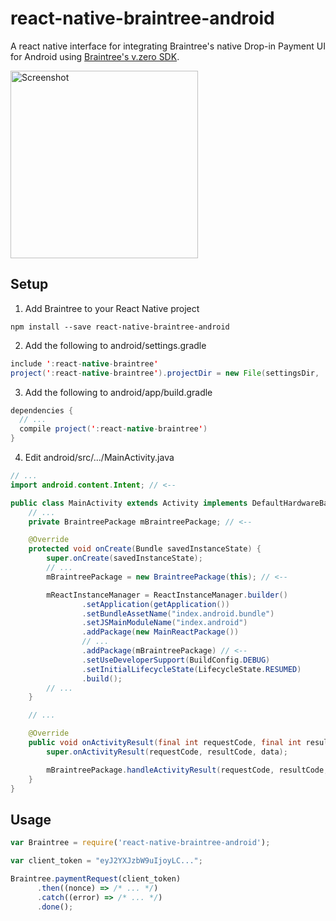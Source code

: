 # react-native-braintree-android

A react native interface for integrating Braintree's native Drop-in Payment UI for Android using [Braintree's v.zero SDK](https://developers.braintreepayments.com/start/overview).

<img src="https://cloud.githubusercontent.com/assets/503385/11742042/dc4eeaa8-a037-11e5-80ef-549a5f749282.png" alt="Screenshot" width="300" />

## Setup

1. Add Braintree to your React Native project

```
npm install --save react-native-braintree-android
```

2. Add the following to android/settings.gradle

```java
include ':react-native-braintree'
project(':react-native-braintree').projectDir = new File(settingsDir, '../node_modules/react-native-braintree-android')
```

3. Add the following to android/app/build.gradle

```java
dependencies {
  // ...
  compile project(':react-native-braintree')
}
```

4. Edit android/src/.../MainActivity.java

```java
// ...
import android.content.Intent; // <--

public class MainActivity extends Activity implements DefaultHardwareBackBtnHandler {
    // ...
    private BraintreePackage mBraintreePackage; // <--

    @Override
    protected void onCreate(Bundle savedInstanceState) {
        super.onCreate(savedInstanceState);
        // ...
        mBraintreePackage = new BraintreePackage(this); // <--

        mReactInstanceManager = ReactInstanceManager.builder()
                .setApplication(getApplication())
                .setBundleAssetName("index.android.bundle")
                .setJSMainModuleName("index.android")
                .addPackage(new MainReactPackage())
                // ...
                .addPackage(mBraintreePackage) // <--
                .setUseDeveloperSupport(BuildConfig.DEBUG)
                .setInitialLifecycleState(LifecycleState.RESUMED)
                .build();
        // ...
    }

    // ...

    @Override
    public void onActivityResult(final int requestCode, final int resultCode, final Intent data) {
        super.onActivityResult(requestCode, resultCode, data);

        mBraintreePackage.handleActivityResult(requestCode, resultCode, data);
    }
}
```

## Usage

```js
var Braintree = require('react-native-braintree-android');

var client_token = "eyJ2YXJzbW9uIjoyLC...";

Braintree.paymentRequest(client_token)
      .then((nonce) => /* ... */)
      .catch((error) => /* ... */)
      .done();
```
